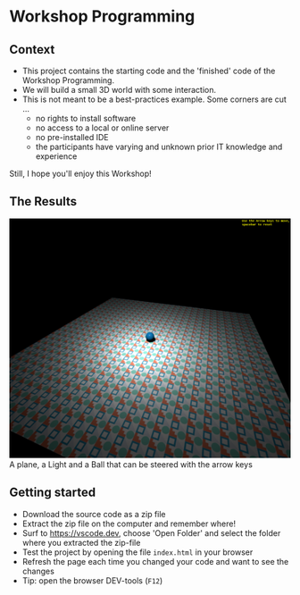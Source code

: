 # Workshop Programming
## Context
* This project contains the starting code and the 'finished' code of the Workshop Programming.
* We will build a small 3D world with some interaction.
* This is not meant to be a best-practices example. Some corners are cut ...
  * no rights to install software
  * no access to a local or online server
  * no pre-installed IDE
  * the participants have varying and unknown prior IT knowledge and experience

Still, I hope you'll enjoy this Workshop!

## The Results
![A plane, a Light and a Ball that can be steered with the arrow keys](img/screenshot1.png)
A plane, a Light and a Ball that can be steered with the arrow keys

## Getting started
* Download the source code as a zip file
* Extract the zip file on the computer and remember where!
* Surf to https://vscode.dev, choose 'Open Folder' and select the folder where you extracted the zip-file
* Test the project by opening the file ```index.html``` in your browser
* Refresh the page each time you changed your code and want to see the changes
* Tip: open the browser DEV-tools (```F12```)